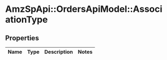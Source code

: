 # AmzSpApi::OrdersApiModel::AssociationType

## Properties
Name | Type | Description | Notes
------------ | ------------- | ------------- | -------------

